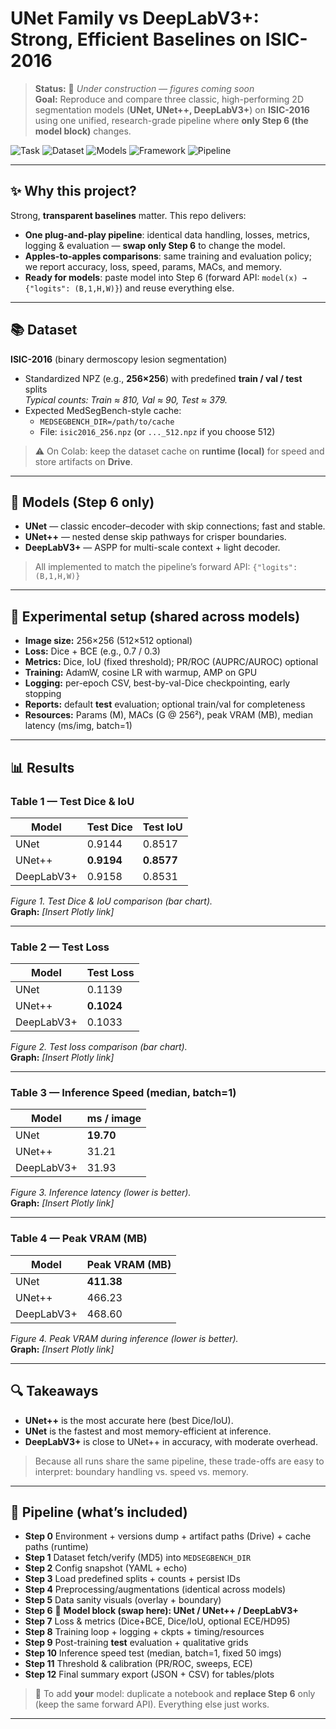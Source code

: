 # UNet Family vs DeepLabV3+: Strong, Efficient Baselines on ISIC-2016

> **Status:** 🚧 _Under construction — figures coming soon_  
> **Goal:** Reproduce and compare three classic, high-performing 2D segmentation models (**UNet, UNet++, DeepLabV3+**) on **ISIC-2016** using one unified, research-grade pipeline where **only Step 6 (the model block)** changes.

![Task](https://img.shields.io/badge/Task-Segmentation-blue)
![Dataset](https://img.shields.io/badge/Dataset-ISIC2016-orange)
![Models](https://img.shields.io/badge/Models-UNet%20%7C%20UNet%2B%2B%20%7C%20DeepLabV3%2B-green)
![Framework](https://img.shields.io/badge/Framework-PyTorch-black)
![Pipeline](https://img.shields.io/badge/Pipeline-Plug--and--Play-purple)

---

## ✨ Why this project?

Strong, **transparent baselines** matter. This repo delivers:

- **One plug-and-play pipeline**: identical data handling, losses, metrics, logging & evaluation — **swap only Step 6** to change the model.
- **Apples-to-apples comparisons**: same training and evaluation policy; we report accuracy, loss, speed, params, MACs, and memory.
- **Ready for models**: paste model into Step 6 (forward API: `model(x) → {"logits": (B,1,H,W)}`) and reuse everything else.

---

## 📚 Dataset

**ISIC-2016** (binary dermoscopy lesion segmentation)

- Standardized NPZ (e.g., **256×256**) with predefined **train / val / test** splits  
  _Typical counts: Train ≈ 810, Val ≈ 90, Test ≈ 379._
- Expected MedSegBench-style cache:
  - `MEDSEGBENCH_DIR=/path/to/cache`
  - File: `isic2016_256.npz` (or `..._512.npz` if you choose 512)

> ⚠️ On Colab: keep the dataset cache on **runtime (local)** for speed and store artifacts on **Drive**.

---

## 🧱 Models (Step 6 only)

- **UNet** — classic encoder–decoder with skip connections; fast and stable.
- **UNet++** — nested dense skip pathways for crisper boundaries.
- **DeepLabV3+** — ASPP for multi-scale context + light decoder.

> All implemented to match the pipeline’s forward API: `{"logits": (B,1,H,W)}`

---

## 🧪 Experimental setup (shared across models)

- **Image size:** 256×256 (512×512 optional)
- **Loss:** Dice + BCE (e.g., 0.7 / 0.3)
- **Metrics:** Dice, IoU (fixed threshold); PR/ROC (AUPRC/AUROC) optional
- **Training:** AdamW, cosine LR with warmup, AMP on GPU
- **Logging:** per-epoch CSV, best-by-val-Dice checkpointing, early stopping
- **Reports:** default **test** evaluation; optional train/val for completeness
- **Resources:** Params (M), MACs (G @ 256²), peak VRAM (MB), median latency (ms/img, batch=1)

---

## 📊 Results

### Table 1 — **Test Dice & IoU**
| Model       | Test Dice | Test IoU |
|-------------|-----------|----------|
| UNet        | 0.9144    | 0.8517   |
| UNet++      | **0.9194**| **0.8577** |
| DeepLabV3+  | 0.9158    | 0.8531   |

_Figure 1. Test Dice & IoU comparison (bar chart)._  
**Graph:** _[Insert Plotly link]_

---

### Table 2 — **Test Loss**
| Model       | Test Loss |
|-------------|-----------|
| UNet        | 0.1139    |
| UNet++      | **0.1024** |
| DeepLabV3+  | 0.1033    |

_Figure 2. Test loss comparison (bar chart)._  
**Graph:** _[Insert Plotly link]_

---

### Table 3 — **Inference Speed (median, batch=1)**
| Model       | ms / image |
|-------------|------------|
| UNet        | **19.70**  |
| UNet++      | 31.21      |
| DeepLabV3+  | 31.93      |

_Figure 3. Inference latency (lower is better)._  
**Graph:** _[Insert Plotly link]_

---

### Table 4 — **Peak VRAM (MB)**
| Model       | Peak VRAM (MB) |
|-------------|-----------------|
| UNet        | **411.38**      |
| UNet++      | 466.23          |
| DeepLabV3+  | 468.60          |

_Figure 4. Peak VRAM during inference (lower is better)._  
**Graph:** _[Insert Plotly link]_

---

## 🔍 Takeaways

- **UNet++** is the most accurate here (best Dice/IoU).
- **UNet** is the fastest and most memory-efficient at inference.
- **DeepLabV3+** is close to UNet++ in accuracy, with moderate overhead.

> Because all runs share the same pipeline, these trade-offs are easy to interpret: boundary handling vs. speed vs. memory.

---

## 🧩 Pipeline (what’s included)

- **Step 0** Environment + versions dump + artifact paths (Drive) + cache paths (runtime)  
- **Step 1** Dataset fetch/verify (MD5) into `MEDSEGBENCH_DIR`  
- **Step 2** Config snapshot (YAML + echo)  
- **Step 3** Load predefined splits + counts + persist IDs  
- **Step 4** Preprocessing/augmentations (identical across models)  
- **Step 5** Data sanity visuals (overlay + boundary)  
- **Step 6** 🔁 **Model block (swap here): UNet / UNet++ / DeepLabV3+**  
- **Step 7** Loss & metrics (Dice+BCE, Dice/IoU, optional ECE/HD95)  
- **Step 8** Training loop + logging + ckpts + timing/resources  
- **Step 9** Post-training **test** evaluation + qualitative grids  
- **Step 10** Inference speed test (median, batch=1, fixed 50 imgs)  
- **Step 11** Threshold & calibration (PR/ROC, sweeps, ECE)  
- **Step 12** Final summary export (JSON + CSV) for tables/plots

> 🔁 To add **your** model: duplicate a notebook and **replace Step 6** only (keep the same forward API). Everything else just works.

---



